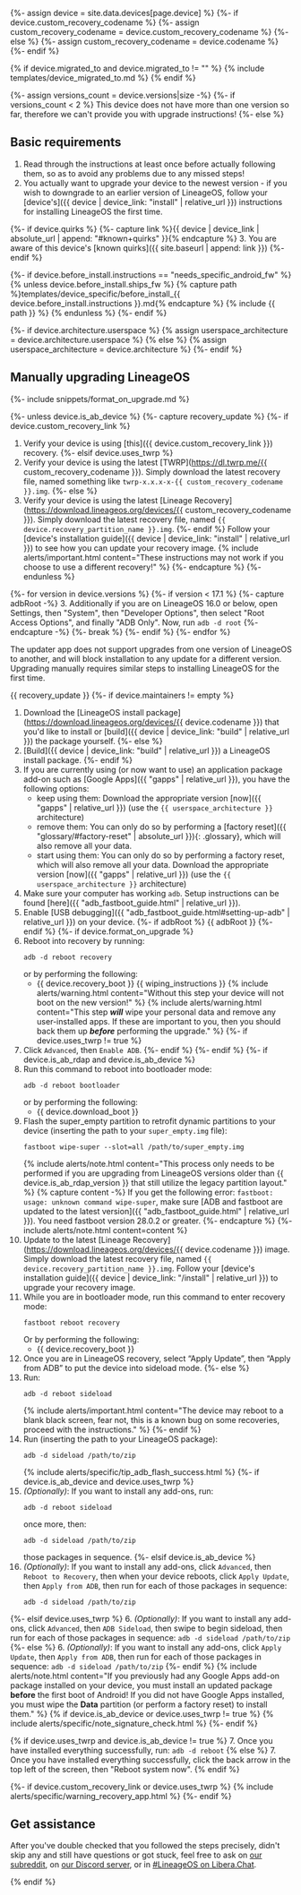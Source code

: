 {%- assign device = site.data.devices[page.device] %}
{%- if device.custom_recovery_codename %}
{%- assign custom_recovery_codename = device.custom_recovery_codename %}
{%- else %}
{%- assign custom_recovery_codename = device.codename %}
{%- endif %}

{% if device.migrated_to and device.migrated_to != "" %}
{% include templates/device_migrated_to.md %}
{% endif %}

{%- assign versions_count = device.versions|size -%}
{%- if versions_count < 2 %}
This device does not have more than one version so far, therefore we can't provide you with upgrade instructions!
{%- else %}

## Basic requirements

1. Read through the instructions at least once before actually following them, so as to avoid any problems due to any missed steps!
2. You actually want to upgrade your device to the newest version - if you wish to downgrade to an earlier version of LineageOS, follow your [device's]({{ device | device_link: "install" | relative_url }}) instructions for installing LineageOS the first time.

{%- if device.quirks %}
{%- capture link %}{{ device | device_link | absolute_url | append: "#known+quirks" }}{% endcapture %}
3. You are aware of this device's [known quirks]({{ site.baseurl | append: link }})
{%- endif %}

{%- if device.before_install.instructions == "needs_specific_android_fw" %}
{% unless device.before_install.ships_fw %}
{% capture path %}templates/device_specific/before_install_{{ device.before_install.instructions }}.md{% endcapture %}
{% include {{ path }} %}
{% endunless %}
{%- endif %}

{%- if device.architecture.userspace %}
{% assign userspace_architecture = device.architecture.userspace %}
{% else %}
{% assign userspace_architecture = device.architecture %}
{%- endif %}

## Manually upgrading LineageOS

{%- include snippets/format_on_upgrade.md %}

{%- unless device.is_ab_device %}
{%- capture recovery_update %}
{%- if device.custom_recovery_link %}
1. Verify your device is using [this]({{ device.custom_recovery_link }}) recovery.
{%- elsif device.uses_twrp %}
1. Verify your device is using the latest [TWRP](https://dl.twrp.me/{{ custom_recovery_codename }}). Simply download the latest recovery file, named something like `twrp-x.x.x-x-{{ custom_recovery_codename }}.img`.
{%- else %}
1. Verify your device is using the latest [Lineage Recovery](https://download.lineageos.org/devices/{{ custom_recovery_codename }}). Simply download the latest recovery file, named `{{ device.recovery_partition_name }}.img`.
{%- endif %}
Follow your [device's installation guide]({{ device | device_link: "install" | relative_url }}) to see how you can update your recovery image.
    {% include alerts/important.html content="These instructions may not work if you choose to use a different recovery!" %}
{%- endcapture %}
{%- endunless %}

{%- for version in device.versions %}
{%- if version < 17.1 %}
{%- capture adbRoot -%}
3. Additionally if you are on LineageOS 16.0 or below, open Settings, then "System", then "Developer Options", then select "Root Access Options", and finally "ADB Only". Now, run `adb -d root`
{%- endcapture -%}
{%- break %}
{%- endif %}
{%- endfor %}

The updater app does not support upgrades from one version of LineageOS to another, and will block installation to any update for a different version. Upgrading manually requires similar steps to installing LineageOS for the first time.

{{ recovery_update }}
{%- if device.maintainers != empty %}
1. Download the [LineageOS install package](https://download.lineageos.org/devices/{{ device.codename }}) that you'd like to install or [build]({{ device | device_link: "build" | relative_url }}) the package yourself.
{%- else %}
1. [Build]({{ device | device_link: "build" | relative_url }}) a LineageOS install package.
{%- endif %}
2. If you are currently using (or now want to use) an application package add-on such as [Google Apps]({{ "gapps" | relative_url }}), you have the following options:
    - keep using them: Download the appropriate version [now]({{ "gapps" | relative_url }}) (use the `{{ userspace_architecture }}` architecture)
    - remove them: You can only do so by performing a [factory reset]({{ "glossary/#factory-reset" | absolute_url }}){: .glossary}, which will also remove all your data.
    - start using them: You can only do so by performing a factory reset, which will also remove all your data. Download the appropriate version [now]({{ "gapps" | relative_url }}) (use the `{{ userspace_architecture }}` architecture)
3. Make sure your computer has working `adb`. Setup instructions can be found [here]({{ "adb_fastboot_guide.html" | relative_url }}).
4. Enable [USB debugging]({{ "adb_fastboot_guide.html#setting-up-adb" | relative_url }}) on your device.
{%- if adbRoot %}
{{ adbRoot }}
{%- endif %}
{%- if device.format_on_upgrade %}
4. Reboot into recovery by running:
    ```
    adb -d reboot recovery
    ```
    or by performing the following:
    * {{ device.recovery_boot }}
{{ wiping_instructions }}
    {% include alerts/warning.html content="Without this step your device will not boot on the new version!" %}
    {% include alerts/warning.html content="This step ***will*** wipe your personal data and remove any user-installed apps. If these are important to you, then you should back them up ***before*** performing the upgrade." %}
{%- if device.uses_twrp != true %}
6. Click `Advanced`, then `Enable ADB`.
{%- endif %}
{%- endif %}
{%- if device.is_ab_rdap and device.is_ab_device %}
4. Run this command to reboot into bootloader mode:
    ```
    adb -d reboot bootloader
    ```
    or by performing the following:
    * {{ device.download_boot }}
5. Flash the super_empty partition to retrofit dynamic partitions to your device (inserting the path to your `super_empty.img` file):
    ```
    fastboot wipe-super --slot=all /path/to/super_empty.img
    ```
    {% include alerts/note.html content="This process only needs to be performed if you are upgrading from LineageOS versions older than {{ device.is_ab_rdap_version }} that still utilize the legacy partition layout." %}
    {% capture content -%}
    If you get the following error: `fastboot: usage: unknown command wipe-super`, make sure [ADB and fastboot are updated to the latest version]({{ "adb_fastboot_guide.html" | relative_url }}). You need fastboot version 28.0.2 or greater.
    {%- endcapture %}
    {%- include alerts/note.html content=content %}
6. Update to the latest [Lineage Recovery](https://download.lineageos.org/devices/{{ device.codename }}) image. Simply download the latest recovery file, named `{{ device.recovery_partition_name }}.img`.
Follow your [device's installation guide]({{ device | device_link: "/install" | relative_url }}) to upgrade your recovery image.
7. While you are in bootloader mode, run this command to enter recovery mode:
    ```
    fastboot reboot recovery
    ```
    Or by performing the following:
    * {{ device.recovery_boot }}
8. Once you are in LineageOS recovery, select “Apply Update”, then “Apply from ADB” to put the device into sideload mode.
{%- else %}
4. Run:
    ```
    adb -d reboot sideload
    ```
    {% include alerts/important.html content="The device may reboot to a blank black screen, fear not, this is a known bug on some recoveries, proceed with the instructions." %}
{%- endif %}
5. Run (inserting the path to your LineageOS package):
    ```
    adb -d sideload /path/to/zip
    ```
    {% include alerts/specific/tip_adb_flash_success.html %}
{%- if device.is_ab_device and device.uses_twrp %}
6. _(Optionally)_: If you want to install any add-ons, run:
    ```
    adb -d reboot sideload
    ```
    once more, then:
    ```
    adb -d sideload /path/to/zip
    ```
    those packages in sequence.
{%- elsif device.is_ab_device %}
6. _(Optionally)_: If you want to install any add-ons, click `Advanced`, then `Reboot to Recovery`, then when your device reboots, click `Apply Update`, then `Apply from ADB`, then run for each of those packages in sequence:
    ```
    adb -d sideload /path/to/zip
    ```
{%- elsif device.uses_twrp %}
6. _(Optionally)_: If you want to install any add-ons, click `Advanced`, then `ADB Sideload`, then swipe to begin sideload, then run for each of those packages in sequence:
    ```
    adb -d sideload /path/to/zip
    ```
{%- else %}
6. _(Optionally)_: If you want to install any add-ons, click `Apply Update`, then `Apply from ADB`, then run for each of those packages in sequence:
    ```
    adb -d sideload /path/to/zip
    ```
{%- endif %}
    {% include alerts/note.html content="If you previously had any Google Apps add-on package installed on your device, you must install an updated package **before** the first boot of Android! If you did not have Google Apps installed, you must wipe the **Data** partition (or perform a factory reset) to install them." %}
{% if device.is_ab_device or device.uses_twrp != true %}
    {% include alerts/specific/note_signature_check.html %}
{%- endif %}

{% if device.uses_twrp and device.is_ab_device != true %}
7. Once you have installed everything successfully, run:
    ```
    adb -d reboot
    ```
{% else %}
7. Once you have installed everything successfully, click the back arrow in the top left of the screen, then "Reboot system now".
{% endif %}

{%- if device.custom_recovery_link or device.uses_twrp %}
{% include alerts/specific/warning_recovery_app.html %}
{%- endif %}

## Get assistance

After you've double checked that you followed the steps precisely, didn't skip any and still have questions or got stuck, feel free to ask on [our subreddit](https://reddit.com/r/LineageOS), on [our Discord server](https://discord.gg/gD6DMtf), or in
[#LineageOS on Libera.Chat](https://web.libera.chat/gamja/?channel=#lineageos).

{% endif %}
